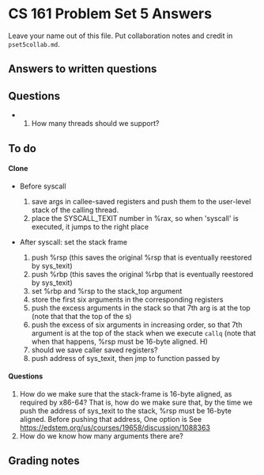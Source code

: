 # CS 161 Problem Set 5 Answers

Leave your name out of this file. Put collaboration notes and credit in
`pset5collab.md`.

## Answers to written questions

## Questions

- 1. How many threads should we support?

## To do

#### Clone

- Before syscall

  1. save args in callee-saved registers and push them to the user-level stack of the calling thread.
  2. place the SYSCALL_TEXIT number in %rax, so when 'syscall' is executed, it jumps to the right place

- After syscall: set the stack frame

  1. push %rsp (this saves the original %rsp that is eventually reestored by sys_texit)
  2. push %rbp (this saves the original %rbp that is eventually reestored by sys_texit)
  3. set %rbp and %rsp to the stack_top argument
  4. store the first six arguments in the corresponding registers
  5. push the excess arguments in the stack so that 7th arg is at the top (note that that the top of the s)
  6. push the excess of six arguments in increasing order, so that 7th argument is at the top of the stack when we execute `callq` (note that when that happens, %rsp must be 16-byte aligned. H)
  7. should we save caller saved registers?
  8. push address of sys_texit, then jmp to function passed by

#### Questions

1. How do we make sure that the stack-frame is 16-byte aligned, as required by x86-64? That is, how do we make sure that, by the time we push the address of sys_texit to the stack, %rsp must be 16-byte aligned. Before pushing that address, One option is See https://edstem.org/us/courses/19658/discussion/1088363
2. How do we know how many arguments there are?

## Grading notes
